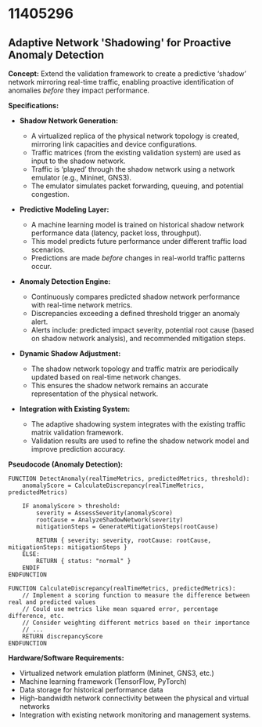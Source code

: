 # 11405296

## Adaptive Network 'Shadowing' for Proactive Anomaly Detection

**Concept:** Extend the validation framework to create a predictive ‘shadow’ network mirroring real-time traffic, enabling proactive identification of anomalies *before* they impact performance.

**Specifications:**

*   **Shadow Network Generation:**
    *   A virtualized replica of the physical network topology is created, mirroring link capacities and device configurations.
    *   Traffic matrices (from the existing validation system) are used as input to the shadow network.
    *   Traffic is ‘played’ through the shadow network using a network emulator (e.g., Mininet, GNS3).
    *   The emulator simulates packet forwarding, queuing, and potential congestion.

*   **Predictive Modeling Layer:**
    *   A machine learning model is trained on historical shadow network performance data (latency, packet loss, throughput).
    *   This model predicts future performance under different traffic load scenarios.
    *   Predictions are made *before* changes in real-world traffic patterns occur.

*   **Anomaly Detection Engine:**
    *   Continuously compares predicted shadow network performance with real-time network metrics.
    *   Discrepancies exceeding a defined threshold trigger an anomaly alert.
    *   Alerts include: predicted impact severity, potential root cause (based on shadow network analysis), and recommended mitigation steps.

*   **Dynamic Shadow Adjustment:**
    *   The shadow network topology and traffic matrix are periodically updated based on real-time network changes.
    *   This ensures the shadow network remains an accurate representation of the physical network.

*   **Integration with Existing System:**
    *   The adaptive shadowing system integrates with the existing traffic matrix validation framework.
    *   Validation results are used to refine the shadow network model and improve prediction accuracy.

**Pseudocode (Anomaly Detection):**

```
FUNCTION DetectAnomaly(realTimeMetrics, predictedMetrics, threshold):
    anomalyScore = CalculateDiscrepancy(realTimeMetrics, predictedMetrics)

    IF anomalyScore > threshold:
        severity = AssessSeverity(anomalyScore)
        rootCause = AnalyzeShadowNetwork(severity)
        mitigationSteps = GenerateMitigationSteps(rootCause)

        RETURN { severity: severity, rootCause: rootCause, mitigationSteps: mitigationSteps }
    ELSE:
        RETURN { status: "normal" }
    ENDIF
ENDFUNCTION

FUNCTION CalculateDiscrepancy(realTimeMetrics, predictedMetrics):
    // Implement a scoring function to measure the difference between real and predicted values
    // Could use metrics like mean squared error, percentage difference, etc.
    // Consider weighting different metrics based on their importance
    // ...
    RETURN discrepancyScore
ENDFUNCTION
```

**Hardware/Software Requirements:**

*   Virtualized network emulation platform (Mininet, GNS3, etc.)
*   Machine learning framework (TensorFlow, PyTorch)
*   Data storage for historical performance data
*   High-bandwidth network connectivity between the physical and virtual networks
*   Integration with existing network monitoring and management systems.